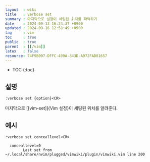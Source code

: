 ```yaml
---
layout  : wiki
title   : verbose set
summary : 마지막으로 설정이 세팅된 위치를 파악하기
date    : 2024-09-13 16:24:37 +0900
updated : 2024-09-16 12:58:49 +0900
tag     : vim
toc     : true
public  : true
parent  : [[/vim]]
latex   : false
resource: 74F9B097-DFFC-400A-843D-A972FAD01657
---
```

* TOC
{:toc}

## 설명
`:verbose set {option}<CR>`

마지막으로 [[vim-set]]{Vim 설정}이 세팅된 위치를 알려준다.

## 예시
```
:verbose set conceallevel<CR>

  conceallevel=0
        Last set from ~/.local/share/nvim/plugged/vimwiki/plugin/vimwiki.vim line 200
```
